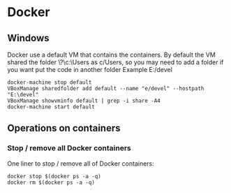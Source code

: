 # Docker 
 
## Windows

Docker use a default VM that contains the containers. By default the VM shared the folder \\?\c:\Users as c/Users, so you may need to add a folder if you want put the code in another folder Example E:/devel

```batch   
docker-machine stop default
VBoxManage sharedfolder add default --name "e/devel" --hostpath "E:\devel" 
VBoxManage showvminfo default | grep -i share -A4
docker-machine start default
```

## Operations on containers

### Stop / remove all Docker containers

One liner to stop / remove all of Docker containers:

```batch 
docker stop $(docker ps -a -q)
docker rm $(docker ps -a -q)
```

